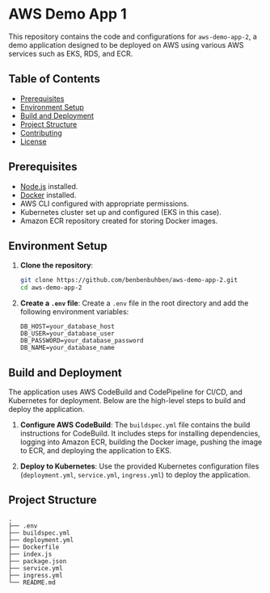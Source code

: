 # AWS Demo App 1

This repository contains the code and configurations for `aws-demo-app-2`, a demo application designed to be deployed on AWS using various AWS services such as EKS, RDS, and ECR.

## Table of Contents

- [Prerequisites](#prerequisites)
- [Environment Setup](#environment-setup)
- [Build and Deployment](#build-and-deployment)
- [Project Structure](#project-structure)
- [Contributing](#contributing)
- [License](#license)

## Prerequisites

- [Node.js](https://nodejs.org/) installed.
- [Docker](https://www.docker.com/) installed.
- AWS CLI configured with appropriate permissions.
- Kubernetes cluster set up and configured (EKS in this case).
- Amazon ECR repository created for storing Docker images.

## Environment Setup

1. **Clone the repository**:
    ```sh
    git clone https://github.com/benbenbuhben/aws-demo-app-2.git
    cd aws-demo-app-2
    ```

2. **Create a `.env` file**:
    Create a `.env` file in the root directory and add the following environment variables:
    ```env
    DB_HOST=your_database_host
    DB_USER=your_database_user
    DB_PASSWORD=your_database_password
    DB_NAME=your_database_name
    ```

## Build and Deployment

The application uses AWS CodeBuild and CodePipeline for CI/CD, and Kubernetes for deployment. Below are the high-level steps to build and deploy the application.

1. **Configure AWS CodeBuild**:
    The `buildspec.yml` file contains the build instructions for CodeBuild. It includes steps for installing dependencies, logging into Amazon ECR, building the Docker image, pushing the image to ECR, and deploying the application to EKS.

2. **Deploy to Kubernetes**:
    Use the provided Kubernetes configuration files (`deployment.yml`, `service.yml`, `ingress.yml`) to deploy the application.

## Project Structure

```plaintext
.
├── .env
├── buildspec.yml
├── deployment.yml
├── Dockerfile
├── index.js
├── package.json
├── service.yml
├── ingress.yml
└── README.md
